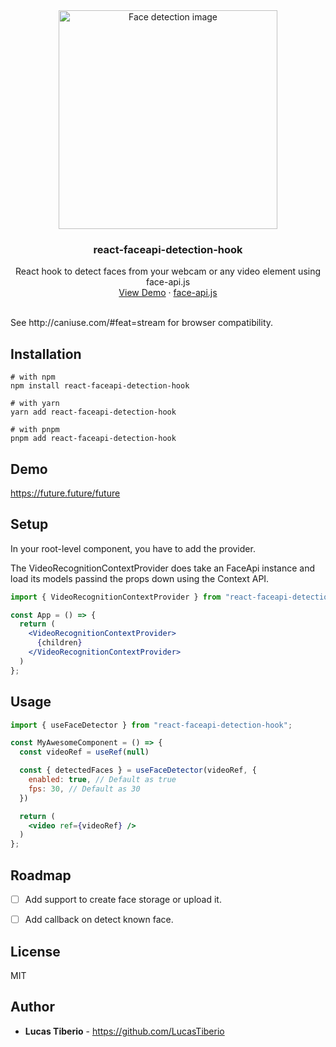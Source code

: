 <div align="center">
  <img src="https://miro.medium.com/v2/resize:fit:640/format:webp/1*OiMm9fJ8QxD5hwXLF3UpQw.jpeg" alt="Face detection image" width="350">

  <h3 align="center">react-faceapi-detection-hook</h3>
  <p align="center">
    React hook to detect faces from your webcam or any video element using face-api.js
    <br />
    <a href="future.future">View Demo</a>
    ·
    <a href="https://justadudewhohacks.github.io/face-api.js/docs/">face-api.js</a>
  </p>
</div>

<br />
See http://caniuse.com/#feat=stream for browser compatibility.


## Installation
```shell
# with npm
npm install react-faceapi-detection-hook

# with yarn
yarn add react-faceapi-detection-hook

# with pnpm
pnpm add react-faceapi-detection-hook
```


## Demo
https://future.future/future


## Setup
In your root-level component, you have to add the provider.

The VideoRecognitionContextProvider does take an FaceApi instance and load its models passind the props down using the Context API.

```jsx
import { VideoRecognitionContextProvider } from "react-faceapi-detection-hook";

const App = () => {
  return (
    <VideoRecognitionContextProvider>
      {children}
    </VideoRecognitionContextProvider>
  )
};
```


## Usage
```jsx
import { useFaceDetector } from "react-faceapi-detection-hook";

const MyAwesomeComponent = () => {
  const videoRef = useRef(null)

  const { detectedFaces } = useFaceDetector(videoRef, {
    enabled: true, // Default as true
    fps: 30, // Default as 30
  })

  return (
    <video ref={videoRef} />
  )
};
```


## Roadmap
- [ ] Add support to create face storage or upload it.
- [ ] Add callback on detect known face.


## License
MIT


## Author
- **Lucas Tiberio** - https://github.com/LucasTiberio
